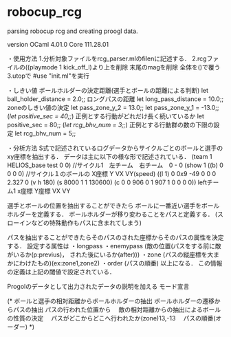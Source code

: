 # robocup_rcg
parsing robocup rcg and creating proogl data.

version
OCaml  4.01.0
Core 111.28.01

・使用方法
1.分析対象ファイルをrcg_parser.mlのfilenに記述する．
2.rcgファイルの((playmode 1 kick_off_l)より上を削除
  末尾のmagを削除
  全体を()で覆う
3.utopで #use "init.ml"を実行

・しきい値
ボールホルダーの決定距離(選手とボールの距離による判断)
let ball_holder_distance = 2.0;;
ロングパスの距離
let long_pass_distance = 10.0;;
zoneのしきい値の決定
let pass_zone_y_2 =  13.0;;
let pass_zone_y_1 = -13.0;;
(*let positive_sec = 40;;*)
正例とする行動がどれだけ長く続いているか
let positive_sec = 80;;
(*let rcg_bhv_num = 3;;*)
正例とする行動群の数の下限の設定
let rcg_bhv_num = 5;;

・分析方法
S式で記述されているログデータからサイクルごとのボールと選手のxy座標を抽出する．
データは主に以下の様な形で記述されている．
(team 1 HELIOS_base test 0 0)
//サイクル1　左チーム　右チーム　0 - 0
(show 1 ((b)             0 0 0 0) 
//サイクル１のボールの   X座標 Y VX VY(speed)
((l 1)      0 0x9 -49    0      0  0 2.327 0 (v h 180) (s 8000 1 1 130600) (c 0 0 906 0 1 907 1 0 0 0 0))
leftチーム1       x座標  Y座標  VX VY

選手とボールの位置を抽出することができたら
ボールに一番近い選手をボールホルダーを定義する．
ボールホルダーが移り変わることをパスと定義する．
(スローインなどの特殊動作もパスに含まれてしまう)

パスを抽出することができたらそのパスのされた座標からそのパスの属性を決定する．
設定する属性は
・longpass
・enemypass (敵の位置(パスをする前に敵がいるか(p:previus)，
された後にいるか(after)))
・zone (パスの縦座標を大まかにわけたもの)(ex:zone1,zone2)
・order (パスの順番)
以上になる．
この情報の定義は上記の閾値で設定されている．

Progolのデータとして出力されたデータの説明を加える
モード宣言



(*
ボールと選手の相対距離からボールホルダーの抽出
ボールホルダーの遷移からパスの抽出
パスの行われた位置から
　敵の相対距離からの抽出によるボールの性質の決定
　パスがどこからどこへ行われたか(zone)13,-13
　パスの順番(オーダー)
*)